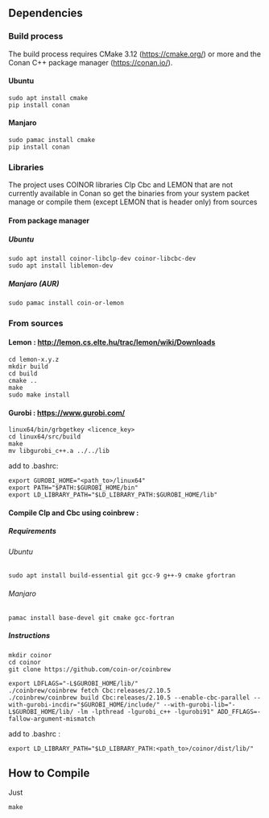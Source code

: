 ## Dependencies

### Build process
The build process requires CMake 3.12 (https://cmake.org/) or more and the Conan C++ package manager (https://conan.io/).
#### Ubuntu
    sudo apt install cmake
    pip install conan
#### Manjaro
    sudo pamac install cmake
    pip install conan

### Libraries
The project uses COINOR libraries Clp Cbc and LEMON that are not currently available in Conan so get the binaries from your system packet manage or compile them (except LEMON that is header only) from sources

#### From package manager
##### Ubuntu
    sudo apt install coinor-libclp-dev coinor-libcbc-dev
    sudo apt install liblemon-dev
##### Manjaro (AUR)
    sudo pamac install coin-or-lemon

### From sources
#### Lemon : http://lemon.cs.elte.hu/trac/lemon/wiki/Downloads
    cd lemon-x.y.z
    mkdir build
    cd build
    cmake ..
    make
    sudo make install

#### Gurobi : https://www.gurobi.com/
    linux64/bin/grbgetkey <licence_key>
    cd linux64/src/build
    make
    mv libgurobi_c++.a ../../lib

add to .bashrc:

    export GUROBI_HOME="<path_to>/linux64"
    export PATH="$PATH:$GUROBI_HOME/bin"
    export LD_LIBRARY_PATH="$LD_LIBRARY_PATH:$GUROBI_HOME/lib"

#### Compile Clp and Cbc using coinbrew :
##### Requirements
###### Ubuntu
    sudo apt install build-essential git gcc-9 g++-9 cmake gfortran
###### Manjaro
    pamac install base-devel git cmake gcc-fortran

##### Instructions
    mkdir coinor
    cd coinor
    git clone https://github.com/coin-or/coinbrew
<!-- export OPT_CFLAGS="-pipe -flto -march=native"
    export OPT_CXXFLAGS="-pipe -flto -march=native"
    export LDFLAGS="-L$GUROBI_HOME/lib/ -pipe -flto" -->
    export LDFLAGS="-L$GUROBI_HOME/lib/"
    ./coinbrew/coinbrew fetch Cbc:releases/2.10.5
    ./coinbrew/coinbrew build Cbc:releases/2.10.5 --enable-cbc-parallel --with-gurobi-incdir="$GUROBI_HOME/include/" --with-gurobi-lib="-L$GUROBI_HOME/lib/ -lm -lpthread -lgurobi_c++ -lgurobi91" ADD_FFLAGS=-fallow-argument-mismatch

add to .bashrc :

    export LD_LIBRARY_PATH="$LD_LIBRARY_PATH:<path_to>/coinor/dist/lib/"

## How to Compile
Just

    make